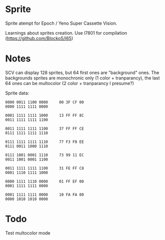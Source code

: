 # Sprite
Sprite atempt for Epoch / Yeno Super Cassette Vision.

Learnings about sprites creation.
Use l7801 for compilation (https://github.com/BlockoS/l65)

# Notes
SCV can display 128 sprites, but 64 first ones are "background" ones.
The backgrounds sprites are monochronic only (1 color + tranparancy), the last 64 ones can be multocolor (2 color + tranparancy I presume?)


Sprite data:
```
0000 0011 1100 0000		00 3F CF 00
0000 1111 1111 0000

0001 1111 1111 1000		13 FF FF 8C
0011 1111 1111 1100

0011 1111 1111 1100		37 FF FF CE
0111 1111 1111 1110

0111 1111 1111 1110		77 F3 F8 EE
0111 0011 1000 1110

0111 1001 0001 1110		73 99 11 EC
0011 1001 0001 1100

0011 1111 1111 1100		31 FE FF C8
0001 1110 1111 1000

0000 1111 1110 0000		01 FF EF 00
0001 1111 1111 0000

0001 1111 1111 0000		10 FA FA 00
0000 1010 1010 0000
```

# Todo
Test multocolor mode